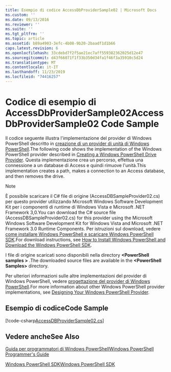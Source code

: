 ```yaml
---
title: Esempio di codice AccessDbProviderSample02 | Microsoft Docs
ms.custom: ''
ms.date: 09/13/2016
ms.reviewer: ''
ms.suite: ''
ms.tgt_pltfrm: ''
ms.topic: article
ms.assetid: b89a4903-3efc-4b08-9b20-2baadf1d1b66
caps.latest.revision: 6
ms.openlocfilehash: 33cdebd7f2f5ae21ec7aff559382362025d12e47
ms.sourcegitcommit: d43f66071f1f33b350d34fa1f46f3a35910c5d24
ms.translationtype: MT
ms.contentlocale: it-IT
ms.lasthandoff: 11/23/2019
ms.locfileid: "74416257"
---
```

# <a name="accessdbprovidersample02-code-sample"></a><span data-ttu-id="10678-102">Codice di esempio di AccessDbProviderSample02</span><span class="sxs-lookup"><span data-stu-id="10678-102">AccessDbProviderSample02 Code Sample</span></span>

<span data-ttu-id="10678-103">Il codice seguente illustra l'implementazione del provider di Windows PowerShell descritto in [creazione di un provider di unità di Windows PowerShell](./creating-a-windows-powershell-drive-provider.md).</span><span class="sxs-lookup"><span data-stu-id="10678-103">The following code shows the implementation of the Windows PowerShell provider described in [Creating a Windows PowerShell Drive Provider](./creating-a-windows-powershell-drive-provider.md).</span></span> <span data-ttu-id="10678-104">Questa implementazione crea un percorso, effettua una connessione a un database di Access e quindi rimuove l'unità.</span><span class="sxs-lookup"><span data-stu-id="10678-104">This implementation creates a path, makes a connection to an Access database, and then removes the drive.</span></span>

> [!NOTE]
> <span data-ttu-id="10678-105">È possibile scaricare il C# file di origine (AccessDBSampleProvider02.cs) per questo provider utilizzando Microsoft Windows Software Development Kit per i componenti di runtime di Windows Vista e Microsoft .NET Framework 3,0.</span><span class="sxs-lookup"><span data-stu-id="10678-105">You can download the C# source file (AccessDBSampleProvider02.cs) for this provider using the Microsoft Windows Software Development Kit for Windows Vista and Microsoft .NET Framework 3.0 Runtime Components.</span></span> <span data-ttu-id="10678-106">Per istruzioni sul download, vedere [come installare Windows PowerShell e scaricare Windows PowerShell SDK](/powershell/scripting/developer/installing-the-windows-powershell-sdk).</span><span class="sxs-lookup"><span data-stu-id="10678-106">For download instructions, see [How to Install Windows PowerShell and Download the Windows PowerShell SDK](/powershell/scripting/developer/installing-the-windows-powershell-sdk).</span></span>
>
> <span data-ttu-id="10678-107">I file di origine scaricati sono disponibili nella directory **\<PowerShell samples >** .</span><span class="sxs-lookup"><span data-stu-id="10678-107">The downloaded source files are available in the **\<PowerShell Samples>** directory.</span></span>
>
> <span data-ttu-id="10678-108">Per ulteriori informazioni sulle altre implementazioni del provider di Windows PowerShell, vedere [progettazione del provider di Windows PowerShell](./designing-your-windows-powershell-provider.md).</span><span class="sxs-lookup"><span data-stu-id="10678-108">For more information about other Windows PowerShell provider implementations, see [Designing Your Windows PowerShell Provider](./designing-your-windows-powershell-provider.md).</span></span>

## <a name="code-sample"></a><span data-ttu-id="10678-109">Esempio di codice</span><span class="sxs-lookup"><span data-stu-id="10678-109">Code Sample</span></span>

[!code-csharp[AccessDBProviderSample02.cs](../../../../powershell-sdk-samples/SDK-2.0/csharp/AccessDBProviderSample02/AccessDBProviderSample02.cs#L11-L154 "AccessDBProviderSample02.cs")]


## <a name="see-also"></a><span data-ttu-id="10678-110">Vedere anche</span><span class="sxs-lookup"><span data-stu-id="10678-110">See Also</span></span>

[<span data-ttu-id="10678-111">Guida per programmatori di Windows PowerShell</span><span class="sxs-lookup"><span data-stu-id="10678-111">Windows PowerShell Programmer's Guide</span></span>](./windows-powershell-programmer-s-guide.md)

[<span data-ttu-id="10678-112">Windows PowerShell SDK</span><span class="sxs-lookup"><span data-stu-id="10678-112">Windows PowerShell SDK</span></span>](../windows-powershell-reference.md)
